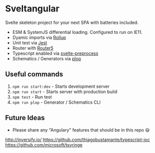 # Sveltangular

Svelte skeleton project for your next SPA with batteries included.

* ESM & SystemJS differential loading. Configured to run on IE11.
* Dyamic imports via [Rollup](https://rollupjs.org/guide/en/)
* Unit test via [Jest](https://jestjs.io/)
* Router with [Router5](https://router5.js.org/)
* Typescript enabled via [svelte-preprocess](https://www.npmjs.com/package/svelte-preprocess)
* Schematics / Generators via [plop](https://plopjs.com/)

## Useful commands

1. `npm run start:dev` - Starts development server
2. `npm run start` - Starts server with production build
3. `npm test` - Run test
4. `npm run plop` - Generator / Schematics CLI

## Future Ideas

* Please share any "Angulary" features that should be in this repo :smiley:

http://inversify.io/
https://github.com/thiagobustamante/typescript-ioc
https://github.com/microsoft/tsyringe
